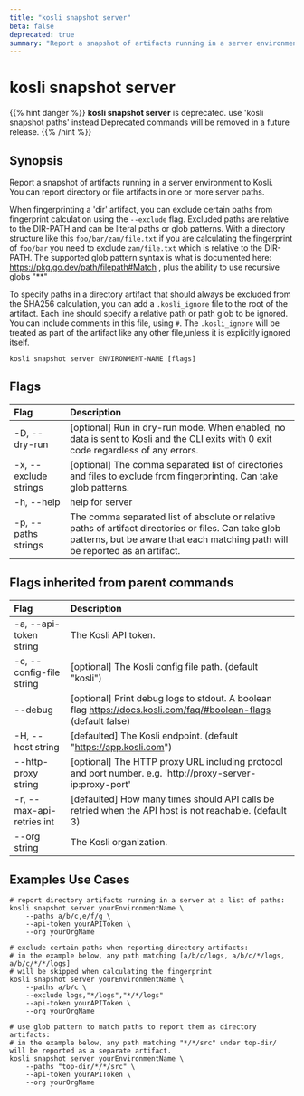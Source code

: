 ```yaml
---
title: "kosli snapshot server"
beta: false
deprecated: true
summary: "Report a snapshot of artifacts running in a server environment to Kosli.  "
---
```


# kosli snapshot server

{{% hint danger %}}
**kosli snapshot server** is deprecated. use 'kosli snapshot paths' instead  Deprecated commands will be removed in a future release.
{{% /hint %}}
## Synopsis

Report a snapshot of artifacts running in a server environment to Kosli.  
You can report directory or file artifacts in one or more server paths.

When fingerprinting a 'dir' artifact, you can exclude certain paths from fingerprint calculation 
using the `--exclude` flag.
Excluded paths are relative to the DIR-PATH and can be literal paths or glob patterns.
With a directory structure like this `foo/bar/zam/file.txt` if you are calculating the fingerprint of `foo/bar` you need to
exclude `zam/file.txt` which is relative to the DIR-PATH.
The supported glob pattern syntax is what is documented here: https://pkg.go.dev/path/filepath#Match , 
plus the ability to use recursive globs "**"

To specify paths in a directory artifact that should always be excluded from the SHA256 calculation, you can add a `.kosli_ignore` file to the root of the artifact.
Each line should specify a relative path or path glob to be ignored. You can include comments in this file, using `#`.
The `.kosli_ignore` will be treated as part of the artifact like any other file,unless it is explicitly ignored itself.

```shell
kosli snapshot server ENVIRONMENT-NAME [flags]
```

## Flags
| Flag | Description |
| :--- | :--- |
|    -D, --dry-run  |  [optional] Run in dry-run mode. When enabled, no data is sent to Kosli and the CLI exits with 0 exit code regardless of any errors.  |
|    -x, --exclude strings  |  [optional] The comma separated list of directories and files to exclude from fingerprinting. Can take glob patterns.  |
|    -h, --help  |  help for server  |
|    -p, --paths strings  |  The comma separated list of absolute or relative paths of artifact directories or files. Can take glob patterns, but be aware that each matching path will be reported as an artifact.  |


## Flags inherited from parent commands
| Flag | Description |
| :--- | :--- |
|    -a, --api-token string  |  The Kosli API token.  |
|    -c, --config-file string  |  [optional] The Kosli config file path. (default "kosli")  |
|        --debug  |  [optional] Print debug logs to stdout. A boolean flag https://docs.kosli.com/faq/#boolean-flags (default false)  |
|    -H, --host string  |  [defaulted] The Kosli endpoint. (default "https://app.kosli.com")  |
|        --http-proxy string  |  [optional] The HTTP proxy URL including protocol and port number. e.g. 'http://proxy-server-ip:proxy-port'  |
|    -r, --max-api-retries int  |  [defaulted] How many times should API calls be retried when the API host is not reachable. (default 3)  |
|        --org string  |  The Kosli organization.  |


## Examples Use Cases

```shell
# report directory artifacts running in a server at a list of paths:
kosli snapshot server yourEnvironmentName \
	--paths a/b/c,e/f/g \
	--api-token yourAPIToken \
	--org yourOrgName  
	
# exclude certain paths when reporting directory artifacts: 
# in the example below, any path matching [a/b/c/logs, a/b/c/*/logs, a/b/c/*/*/logs]
# will be skipped when calculating the fingerprint
kosli snapshot server yourEnvironmentName \
	--paths a/b/c \
	--exclude logs,"*/logs","*/*/logs"
	--api-token yourAPIToken \
	--org yourOrgName 
	
# use glob pattern to match paths to report them as directory artifacts: 
# in the example below, any path matching "*/*/src" under top-dir/ will be reported as a separate artifact.
kosli snapshot server yourEnvironmentName \
	--paths "top-dir/*/*/src" \
	--api-token yourAPIToken \
	--org yourOrgName
```

